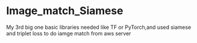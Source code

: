 # Image_match_Siamese
My 3rd big one
basic libraries needed like TF or PyTorch,and used siamese and triplet loss to do iamge match from aws server
